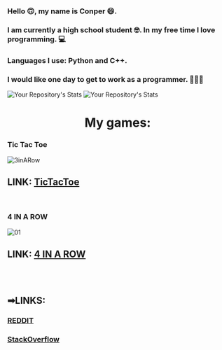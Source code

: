 
### Hello 🙃, my name is Conper 😄.<br>
### I am currently a high school student 🤓. In my free time I love programming. 💻<br>
### Languages I use: <b>Python</b> and <b>C++</b>.<br>
### I would like one day to get to work as a programmer. 👨‍💻💼

![Your Repository's Stats](https://github-readme-stats.vercel.app/api/top-langs/?username=Conper&theme=blue-green)
![Your Repository's Stats](https://github-readme-stats.vercel.app/api?username=Conper&show_icons=true)
# <div align="center">My games:</div>

### Tic Tac Toe
![3inARow](https://user-images.githubusercontent.com/79358509/216775239-3f9099a1-1204-40f2-a248-a1003d285ecd.gif)
<br>
## LINK: [TicTacToe](https://github.com/Conper/TicTacToe)
<br>

### 4 IN A ROW
![01](https://user-images.githubusercontent.com/79358509/216775342-6a2b043c-7f71-45b2-a5e5-8f9a4cd0c80d.gif)
<br>
## LINK: [4 IN A ROW](https://github.com/Conper/4-in-a-row)

<br><br>

## ➡LINKS:
### [REDDIT](https://www.reddit.com/user/_Conper)
### [StackOverflow](https://stackoverflow.com/users/20920595/conper)
